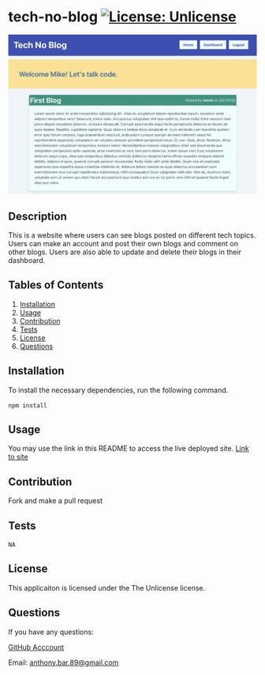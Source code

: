 
  # tech-no-blog [![License: Unlicense](https://img.shields.io/badge/license-Unlicense-blue.svg)](http://unlicense.org/)
  ![markdown logo](screen-shot.png)
  ## Description
  This is a website where users can see blogs posted on different tech topics. Users can make an account and post their own blogs and comment on other blogs. Users are also able to update and delete their blogs in their dashboard. 
  ## Tables of Contents
  1. [Installation](#installation)
  2. [Usage](#usage)
  3. [Contribution](#contribution)
  4. [Tests](#tests)
  5. [License](#license)
  6. [Questions](#questions)
  ## Installation
  To install the necessary dependencies, run the following command.
  ```
  npm install
  ```
  ## Usage
  You may use the link in this README to access the live deployed site. [Link to site](https://guarded-wildwood-90499.herokuapp.com)
  ## Contribution
  Fork and make a pull request
  ## Tests
  ```
  NA
  ```
  ## License 
  This applicaiton is licensed under the The Unlicense license.
  ## Questions
  If you have any questions:

  [GitHub Acccount](https://github.com/abarragan89)

  Email: anthony.bar.89@gmail.com
